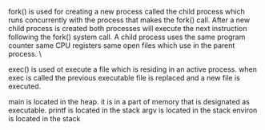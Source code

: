 fork() is used for creating a new process called the child process which runs concurrently with the process that makes the fork() call. After a new child process is created both processes will execute the next instruction following the fork() system call. A child process uses the same program counter same CPU registers same open files which use in the parent process. \

exec() is used ot execute a file which is residing in an active process. when exec is called the previous executable file is replaced and a new file is executed. 



main is located in the heap. it is in a part of memory that is designated as executable. 
printf is located in the stack
argv is located in the stack
environ is located in the stack
